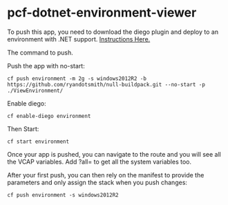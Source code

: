# pcf-dotnet-environment-viewer

To push this app, you need to download the diego plugin and deploy to an environment with .NET support.  [Instructions Here.](https://github.com/cloudfoundry-incubator/diego-cli-plugin)

The command to push.

Push the app with no-start:
```
cf push environment -m 2g -s windows2012R2 -b https://github.com/ryandotsmith/null-buildpack.git --no-start -p ./ViewEnvironment/
```

Enable diego:
```
cf enable-diego environment
```

Then Start:
```
cf start environment
```

Once your app is pushed, you can navigate to the route and you will see all the VCAP variables.  Add ?all= to get all the system variables too.

After your first push, you can then rely on the manifest to provide the parameters and only assign the stack when you push changes:
```
cf push environment -s windows2012R2
```

